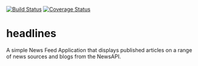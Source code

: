[![Build Status](https://travis-ci.org/andela-milesanmi/headlines.svg?branch=setup)](https://travis-ci.org/andela-milesanmi/headlines)
[![Coverage Status](https://coveralls.io/repos/github/andela-milesanmi/headlines/badge.svg?branch=master)](https://coveralls.io/github/andela-milesanmi/headlines?branch=master)

# headlines
A simple News Feed Application that displays published articles on a range of news sources and blogs from the NewsAPI.

